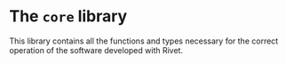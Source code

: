 # The `core` library

This library contains all the functions and types necessary 
for the correct operation of the software developed with Rivet.
